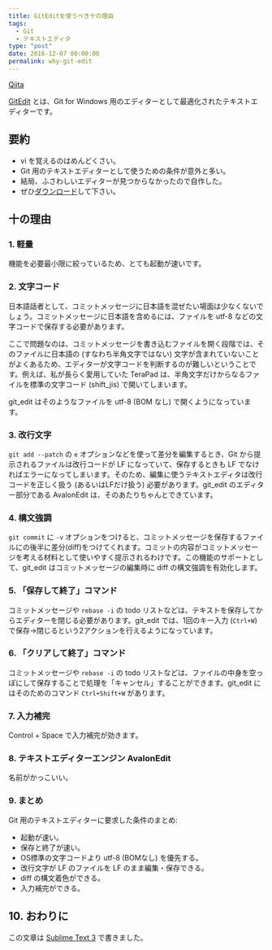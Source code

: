 ```yaml
---
title: GitEditを使うべき十の理由
tags:
  - Git
  - テキストエディタ
type: "post"
date: 2016-12-07 00:00:00
permalink: why-git-edit
---
```


[Qiita](http://qiita.com/vain0x/items/a97df4bd0f5f7de19d64)

[GitEdit](https://github.com/vain0x/GitEdit) とは、Git for Windows 用のエディターとして最適化されたテキストエディターです。

## 要約
- vi を覚えるのはめんどくさい。
- Git 用のテキストエディターとして使うための条件が意外と多い。
- 結局、ふさわしいエディターが見つからなかったので自作した。
- ぜひ[ダウンロード](https://github.com/vain0x/GitEdit/releases/latest)して下さい。

<!--more-->

## 十の理由
### 1. 軽量
機能を必要最小限に絞っているため、とても起動が速いです。

### 2. 文字コード
日本語話者として、コミットメッセージに日本語を混ぜたい場面は少なくないでしょう。コミットメッセージに日本語を含めるには、ファイルを utf-8 などの文字コードで保存する必要があります。

ここで問題なのは、コミットメッセージを書き込むファイルを開く段階では、そのファイルに日本語の (すなわち半角文字ではない) 文字が含まれていないことがよくあるため、エディターが文字コードを判断するのが難しいということです。例えば、私が長らく愛用していた TeraPad は、半角文字だけからなるファイルを標準の文字コード (shift_jis) で開いてしまいます。

git_edit はそのようなファイルを utf-8 (BOM なし) で開くようになっています。

### 3. 改行文字
``git add --patch`` の `e` オプションなどを使って差分を編集するとき、Git から提示されるファイルは改行コードが LF になっていて、保存するときも LF でなければエラーになってしまいます。そのため、編集に使うテキストエディタは改行コードを正しく扱う (あるいはLFだけ扱う) 必要があります。git_edit のエディター部分である AvalonEdit は、そのあたりちゃんとできています。

### 4. 構文強調
``git commit`` に `-v` オプションをつけると、コミットメッセージを保存するファイルにの後半に差分(diff)をつけてくれます。コミットの内容がコミットメッセージを考える材料として使いやすく提示されるわけです。この機能のサポートとして、git_edit はコミットメッセージの編集時に diff の構文強調を有効化します。

### 5. 「保存して終了」コマンド
コミットメッセージや ``rebase -i`` の todo リストなどは、テキストを保存してからエディターを閉じる必要があります。git_edit では、1回のキー入力 (``Ctrl+W``) で保存→閉じるという2アクションを行えるようになっています。

### 6. 「クリアして終了」コマンド
コミットメッセージや ``rebase -i`` の todo リストなどは、ファイルの中身を空っぽにして保存することで処理を「キャンセル」することができます。git_edit にはそのためのコマンド ``Ctrl+Shift+W`` があります。

### 7. 入力補完
Control + Space で入力補完が効きます。

### 8. テキストエディターエンジン AvalonEdit
名前がかっこいい。

### 9. まとめ
Git 用のテキストエディターに要求した条件のまとめ:

- 起動が速い。
- 保存と終了が速い。
- OS標準の文字コードより utf-8 (BOMなし) を優先する。
- 改行文字が LF のファイルを LF のまま編集・保存できる。
- diff の構文着色ができる。
- 入力補完ができる。

## 10. おわりに
この文章は [Sublime Text 3](https://www.sublimetext.com/3) で書きました。
